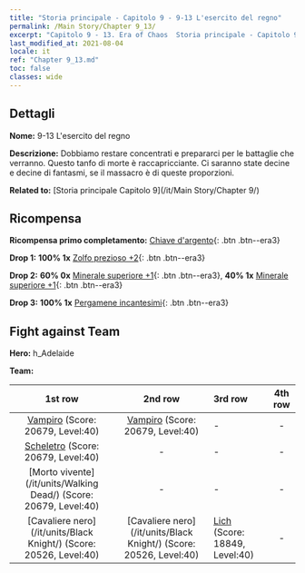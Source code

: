 ```yaml
---
title: "Storia principale - Capitolo 9 - 9-13 L'esercito del regno"
permalink: /Main Story/Chapter 9_13/
excerpt: "Capitolo 9 - 13. Era of Chaos  Storia principale - Capitolo 9_13. 9-13 L'esercito del regno"
last_modified_at: 2021-08-04
locale: it
ref: "Chapter 9_13.md"
toc: false
classes: wide
---
```


## Dettagli

 **Nome:** 9-13 L'esercito del regno

 **Descrizione:** Dobbiamo restare concentrati e prepararci per le battaglie che verranno. Questo tanfo di morte è raccapricciante. Ci saranno state decine e decine di fantasmi, se il massacro è di queste proporzioni.

 **Related to:** [Storia principale Capitolo 9](/it/Main Story/Chapter 9/)

## Ricompensa

 **Ricompensa primo completamento:** [Chiave d'argento](/ItemsIT/con_693/){: .btn .btn--era3}

 **Drop 1:** **100% 1x** [Zolfo prezioso +2](/ItemsIT/mat_29/){: .btn .btn--era3}

 **Drop 2:** **60% 0x** [Minerale superiore +1](/ItemsIT/mat_19/){: .btn .btn--era3}, **40% 1x** [Minerale superiore +1](/ItemsIT/mat_19/){: .btn .btn--era3}

 **Drop 3:** **100% 1x** [Pergamene incantesimi](/ItemsIT/con_694/){: .btn .btn--era3}


## Fight against Team
 **Hero:** h_Adelaide

 **Team:**


  | 1st row | 2nd row | 3rd row | 4th row |
  |:----:|:----:|:----|:----:|
  | [Vampiro](/it/units/Vampire/) (Score: 20679, Level:40)  | [Vampiro](/it/units/Vampire/) (Score: 20679, Level:40)  | - | - |
  | [Scheletro](/it/units/Skeleton/) (Score: 20679, Level:40)  | - | - | - |
  | [Morto vivente](/it/units/Walking Dead/) (Score: 20679, Level:40)  | - | - | - |
  | [Cavaliere nero](/it/units/Black Knight/) (Score: 20526, Level:40)  | [Cavaliere nero](/it/units/Black Knight/) (Score: 20526, Level:40)  | [Lich](/it/units/Lich/) (Score: 18849, Level:40)  | - |


